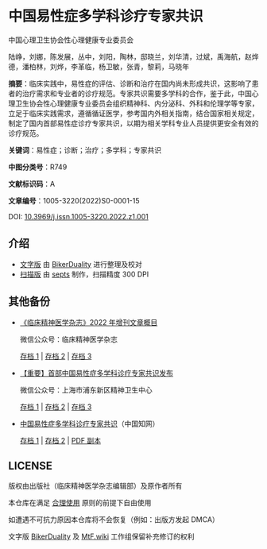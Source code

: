 # 中国易性症多学科诊疗专家共识

<!-- markdownlint-disable no-inline-html -->

中国心理卫生协会性心理健康专业委员会

陆峥，刘娜，陈发展，丛中，刘阳，陶林，邸晓兰，刘华清，过斌，禹海航，赵烨德，潘柏林，刘烨，李革临，杨卫敏，张青，黎莉，马晓年

**摘要**：临床实践中，易性症的评估、诊断和治疗在国内尚未形成共识，这影响了患者的治疗需求和专业者的诊疗规范。专家共识需要多学科的合作，鉴于此，中国心理卫生协会性心理健康专业委员会组织精神科、内分泌科、外科和伦理学等专家，立足于临床实践需求，遵循循证医学，参考国内外相关指南，结合国家相关规定，制定了国内首部易性症诊疗专家共识，以期为相关学科专业人员提供更安全有效的诊疗规范。

**关键词**：易性症；诊断；治疗；多学科；专家共识

**中图分类号**：R749

**文献标识码**：A

**文章编号**：1005-3220(2022)S0-0001-15

DOI: [10.3969/j.issn.1005-3220.2022.z1.001](https://doi.org/10.3969/j.issn.1005-3220.2022.z1.001)

## 介绍

- [文字版](PAPER.md)
  由 [BikerDuality][bd] 进行整理及校对
- [扫描版](SCANNED.md)
  由 [septs](https://github.com/septs) 制作，扫描精度 300 DPI

## 其他备份

- [《临床精神医学杂志》2022 年增刊文章概目](https://mp.weixin.qq.com/s/-6eydYCqNqlIh26AX4_zAw)

  微信公众号：临床精神医学杂志

  [存档 1](https://archive.is/Zal7r) |
  [存档 2](https://web.archive.org/web/20221030053741/https://mp.weixin.qq.com/s/-6eydYCqNqlIh26AX4_zAw) |
  [存档 3](https://freewechat.com/a/MzU3NzQ1NDYwNw==/2247484122/2)

- [【重要】首部中国易性症多学科诊疗专家共识发布](https://mp.weixin.qq.com/s/XTv0ji9GZEGbNpBt1mFWVQ)

  微信公众号：上海市浦东新区精神卫生中心

  [存档 1](https://archive.is/8CS5z) |
  [存档 2](https://web.archive.org/web/20221025020328/https://mp.weixin.qq.com/s/XTv0ji9GZEGbNpBt1mFWVQ) |
  [存档 3](https://freewechat.com/a/MzIzNTIzNTA2Mg==/2247485012/1)

- [中国易性症多学科诊疗专家共识](https://kns.cnki.net/kcms/detail/detail.aspx?dbcode=CJFD&dbname=CJFDAUTO&filename=LCJS2022S1001&uniplatform=NZKPT)（中国知网）

  [存档 1](https://archive.is/wlPJi) |
  [存档 2](https://web.archive.org/web/20221116113050/https://kns.cnki.net/kcms/detail/detail.aspx?dbcode=CJFD&dbname=CJFDAUTO&filename=LCJS2022S1001&uniplatform=NZKPT) |
  [PDF 副本](LCJS2022S1001.pdf)

## LICENSE

版权由出版社（临床精神医学杂志编辑部）及原作者所有

本仓库在满足 [合理使用](https://zh.wikipedia.org/wiki/合理使用) 原则的前提下自由使用

如遭遇不可抗力原因本仓库将不会恢复（例如：出版方发起 DMCA）

文字版 [BikerDuality][bd] 及 [MtF.wiki](https://mtf.wiki) 工作组保留补充修订的权利

[bd]: https://github.com/BikerDuality
